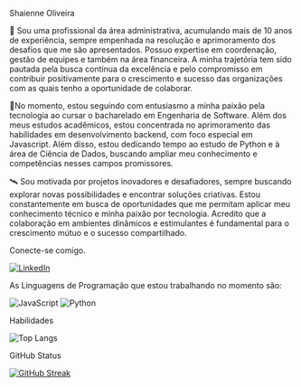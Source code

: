 Shaienne Oliveira 

💼 Sou  uma profissional da área administrativa, acumulando mais de 10 anos de experiência, sempre empenhada na resolução e aprimoramento dos desafios que me são apresentados. Possuo expertise em coordenação, gestão de equipes e também na área financeira. A minha trajetória tem sido pautada pela busca contínua da excelência e pelo compromisso em contribuir positivamente para o crescimento e sucesso das organizações com as quais tenho a oportunidade de colaborar.

🌱No momento, estou seguindo com entusiasmo a minha paixão pela tecnologia ao cursar o bacharelado em Engenharia de Software. Além dos meus estudos acadêmicos, estou concentrada no aprimoramento das habilidades em desenvolvimento backend, com foco especial em Javascript. Além disso, estou dedicando tempo ao estudo de Python e à área de Ciência de Dados, buscando ampliar meu conhecimento e competências nesses campos promissores.

🛰 Sou motivada por projetos inovadores e desafiadores, sempre buscando explorar novas possibilidades e encontrar soluções criativas. Estou constantemente em busca de oportunidades que me permitam aplicar meu conhecimento técnico e minha paixão por tecnologia. Acredito que a colaboração em ambientes dinâmicos e estimulantes é fundamental para o crescimento mútuo e o sucesso compartilhado.

Conecte-se comigo.


[![LinkedIn](https://img.shields.io/badge/LinkedIn-000?style=for-the-badge&logo=linkedin&logoColor=0E76A8)](https://www.linkedin.com/in/shaienneoliveira/)

As Linguagens de Programação que estou trabalhando no momento são:

![JavaScript](https://img.shields.io/badge/JavaScript-000?style=for-the-badge&logo=javascript)
![Python](https://img.shields.io/badge/Python-000?style=for-the-badge&logo=python)

Habilidades

![Top Langs](https://github-readme-stats-git-masterrstaa-rickstaa.vercel.app/api/top-langs/?username=shaienne23&layout=compact&bg_color=000&border_color=30A3DC&title_color=E94D5F&text_color=FFF)



GitHub Status 

[![GitHub Streak](https://streak-stats.demolab.com?user=shaienne23&theme=cobalt&locale=pt_BR)](https://git.io/streak-stats)
